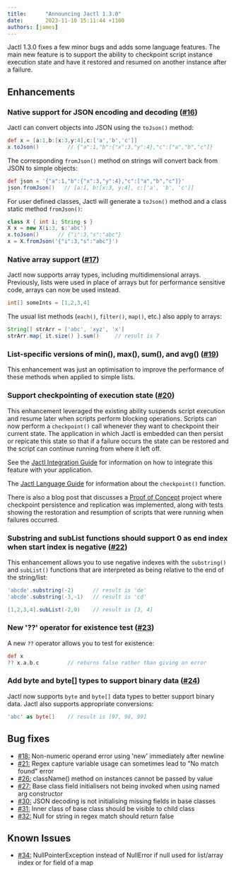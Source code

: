 ```yaml
---
title:      "Announcing Jactl 1.3.0"
date:       2023-11-10 15:11:44 +1100
authors: [james]
---
```


Jactl 1.3.0 fixes a few minor bugs and adds some language features.
The main new feature is to support the ability to checkpoint script instance execution state and have it
restored and resumed on another instance after a failure.

<!--truncate-->

## Enhancements

### Native support for JSON encoding and decoding ([#16](https://github.com/jaccomoc/jactl/issues/16))

Jactl can convert objects into JSON using the `toJson()` method:
```groovy
def x = [a:1,b:[x:3,y:4],c:['a','b','c']]
x.toJson()         // {"a":1,"b":{"x":3,"y":4},"c":["a","b","c"]}
```

The corresponding `fromJson()` method on strings will convert back from JSON to simple objects:
```groovy
def json = '{"a":1,"b":{"x":3,"y":4},"c":["a","b","c"]}'
json.fromJson()   // [a:1, b:[x:3, y:4], c:['a', 'b', 'c']] 
```

For user defined classes, Jactl will generate a `toJson()` method and a class static method `fromJson()`:
```groovy
class X { int i; String s }
X x = new X(i:3, s:'abc')
x.toJson()      // {"i":3,"s":"abc"}
x = X.fromJson('{"i":3,"s":"abc"}')
```

### Native array support ([#17](https://github.com/jaccomoc/jactl/issues/17))

Jactl now supports array types, including multidimensional arrays.
Previously, lists were used in place of arrays but for performance sensitive code, arrays can now be used instead.
```groovy
int[] someInts = [1,2,3,4]
```

The usual list methods (`each()`, `filter()`, `map()`, etc.) also apply to arrays:
```groovy
String[] strArr = ['abc', 'xyz', 'x']
strArr.map{ it.size() }.sum()     // result is 7
```

### List-specific versions of min(), max(), sum(), and avg() ([#19](https://github.com/jaccomoc/jactl/issues/19))

This enhancement was just an optimisation to improve the performance of these methods when applied to simple lists.

### Support checkpointing of execution state ([#20](https://github.com/jaccomoc/jactl/issues/20))

This enhancement leveraged the existing ability suspends script execution and resume later when scripts perform
blocking operations.
Scripts can now perform a `checkpoint()` call whenever they want to checkpoint their current state.
The application in which Jactl is embedded can then persist or repicate this state so that if a failure occurs the
state can be restored and the script can continue running from where it left off.

See the [Jactl Integration Guide](/docs/integration-guide/introduction) for information on how to integrate this feature with your application.

The [Jactl Language Guide](/docs/language-guide/checkpointing) for information about the `checkpoint()` function.

There is also a blog post that discusses a [Proof of Concept](/blog/2023/11/10/checkpoint-poc) project where checkpoint
persistence and replication was implemented, along with tests showing the restoration and resumption of scripts that
were running when failures occurred.

### Substring and subList functions should support 0 as end index when start index is negative ([#22](https://github.com/jaccomoc/jactl/issues/22))

This enhancement allows you to use negative indexes with the `substring()` and `subList()` functions that are interpreted
as being relative to the end of the string/list:
```groovy
'abcde'.substring(-2)      // result is 'de'
'abcde'.substring(-3,-1)   // result is 'cd'

[1,2,3,4].subList(-2,0)    // result is [3, 4]
```

### New '??' operator for existence test ([#23](https://github.com/jaccomoc/jactl/issues/23))

A new `??` operator allows you to test for existence:
```groovy
def x
?? x.a.b.c         // returns false rather than giving an error
```

### Add byte and byte[] types to support binary data ([#24](https://github.com/jaccomoc/jactl/issues/24))

Jactl now supports `byte` and `byte[]` data types to better support binary data.
Jactl also supports appropriate conversions:
```groovy
'abc' as byte[]    // result is [97, 98, 99]
```

## Bug fixes

* [#18:](https://github.com/jaccomoc/jactl/issues/18) Non-numeric operand error using 'new' immediately after newline
* [#21:](https://github.com/jaccomoc/jactl/issues/21) Regex capture variable usage can sometimes lead to "No match found" error
* [#26:](https://github.com/jaccomoc/jactl/issues/26) className() method on instances cannot be passed by value
* [#27:](https://github.com/jaccomoc/jactl/issues/27) Base class field initialisers not being invoked when using named arg constructor
* [#30:](https://github.com/jaccomoc/jactl/issues/30) JSON decoding is not initialising missing fields in base classes
* [#31:](https://github.com/jaccomoc/jactl/issues/31) Inner class of base class should be visible to child class
* [#32:](https://github.com/jaccomoc/jactl/issues/32) Null for string in regex match should return false

## Known Issues

* [#34:](https://github.com/jaccomoc/jactl/issues/34) NullPointerException instead of NullError if null used for list/array index or for field of a map
